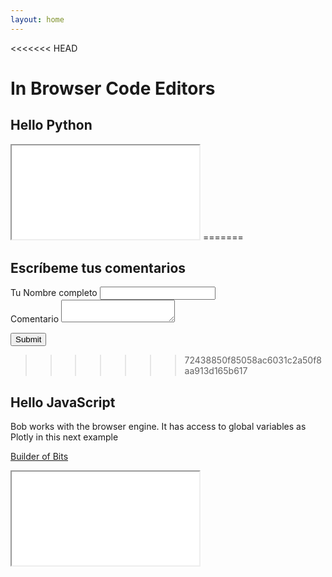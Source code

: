```yaml
---
layout: home
---
```


<<<<<<< HEAD
# In Browser Code Editors

## Hello Python

<iframe src="{{ site.baseurl | prepend: site.url }}interactive/python/index.html" title="Event loop and Promises"></iframe>
=======
<form class="container" netlify="true">
  <h2>Escríbeme tus comentarios</h2>
  <div class="mb-3">
    <label for="fullnameInput" class="form-label">Tu Nombre completo</label>
    <input type="text" class="form-control" id="fullnameInput" name="fullName">
  </div>
  <div class="mb-3">
    <label for="commentInput" class="form-label">Comentario</label>
    <textarea class="form-control" id="commentInput" name="comment"></textarea>
  </div>
  
  <button type="submit" class="btn btn-primary">Submit</button>
</form>


>>>>>>> 72438850f85058ac6031c2a50f8aa913d165b617

## Hello JavaScript

Bob works with the browser engine. It has access to global variables as Plotly in this next example 

[Builder of Bits](https://github.com/mdn/bob)

<iframe src="{{ site.baseurl | prepend: site.url }}interactive/js/index.html" title="Event loop and Promises"></iframe>

